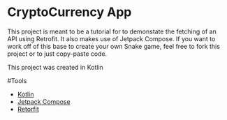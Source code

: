 # CryptoCurrency App

This project is meant to be a tutorial for to demonstate the fetching of an API using Retrofit. It also makes use of Jetpack Compose.
If you want to work off of this base to create your own Snake game, feel free to fork this project or to just copy-paste code.

This project was created in Kotlin

#Tools
* [Kotlin](https://kotlinlang.org])
* [Jetpack Compose](https://developer.android.com/jetpack/compose)
* [Retorfit](https://square.github.io/retrofit/)
